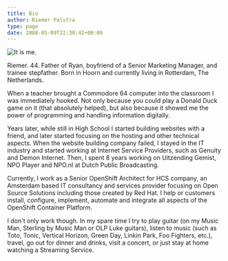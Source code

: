 ```yaml
---
title: Bio
author: Riemer Palstra
type: page
date: 2008-05-09T22:38:42+00:00
---
```


![It is me.](../images/Riemer_Crop.jpg#bio-image)

Riemer. 44. Father of Ryan, boyfriend of a Senior Marketing Manager, and
trainee stepfather. Born in Hoorn and currently living in Rotterdam, The
Netherlands.

When a teacher brought a Commodore 64 computer into the classroom I was
immediately hooked. Not only because you could play a Donald Duck game on it
(that absolutely helped), but also because it showed me the power of
programming and handling information digitally.

Years later, while still in High School I started building websites with a
friend, and later started focusing on the hosting and other technical aspects.
When the website building company failed, I stayed in the IT industry and
started working at Internet Service Providers, such as Genuity and Demon
Internet. Then, I spent 8 years working on Uitzending Gemist, NPO Player and
NPO.nl at Dutch Public Broadcasting.

Currently, I work as a Senior OpenShift Architect for HCS company, an Amsterdam
based IT consultancy and services provider focusing on Open Source Solutions
including those created by Red Hat. I help or customers install, configure,
implement, automate and integrate all aspects of the OpenShift Container
Platform.

I don't only work though. In my spare time I try to play guitar (on my Music
Man, Sterling by Music Man or OLP Luke guitars), listen to music (such as Toto,
Tonic, Vertical Horizon, Green Day, Linkin Park, Foo Fighters, etc.), travel,
go out for dinner and drinks, visit a concert, or just stay at home watching a
Streaming Service. 
